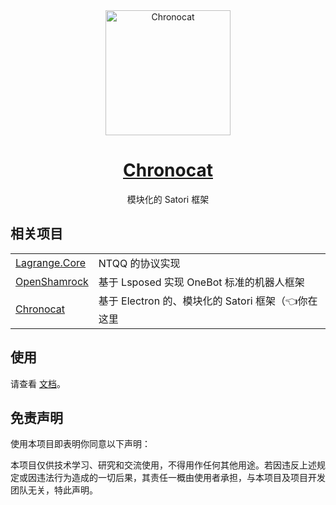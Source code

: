 <div align="center">

<a href="https://chronocat.vercel.app" target="_blank" rel="noopener noreferrer">
<img src="https://chronocat.vercel.app/chronocat.svg" alt="Chronocat" width="200px"></img>
</a>

<a href="https://chronocat.vercel.app" target="_blank" rel="noopener noreferrer">
<h1>Chronocat</h1>
</a>
<p>模块化的 Satori 框架</p>

</div>

## 相关项目

<table>
<tr>
  <td><a href="https://github.com/LagrangeDev/Lagrange.Core">Lagrange.Core</a></td>
  <td>NTQQ 的协议实现</td>
</tr>
<tr>
  <td><a href="https://github.com/whitechi73/OpenShamrock">OpenShamrock</a></td>
  <td>基于 Lsposed 实现 OneBot 标准的机器人框架</td>
</tr>
<tr>
  <td><a href="https://github.com/chrononeko/chronocat">Chronocat</a></td>
  <td>基于 Electron 的、模块化的 Satori 框架（👈你在这里</td>
</tr>
</table>

## 使用

请查看 [文档](https://chronocat.vercel.app)。

## 免责声明

使用本项目即表明你同意以下声明：

本项目仅供技术学习、研究和交流使用，不得用作任何其他用途。若因违反上述规定或因违法行为造成的一切后果，其责任一概由使用者承担，与本项目及项目开发团队无关，特此声明。
